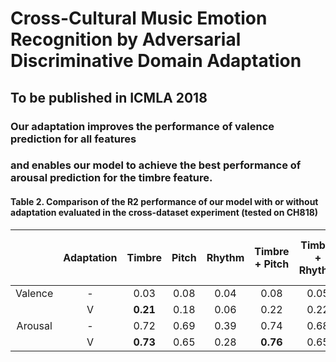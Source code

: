 # Cross-Cultural Music Emotion Recognition by Adversarial Discriminative Domain Adaptation
## To be published in **ICMLA 2018**

### Our adaptation improves the performance of valence prediction for all features 
### and enables our model to achieve the best performance of arousal prediction for the timbre feature.
#### Table 2. Comparison of the R2 performance of our model with or without adaptation evaluated in the cross-dataset experiment (tested on CH818)
|         | Adaptation | Timbre | Pitch | Rhythm | Timbre + Pitch | Timbre + Rhythm | Rhythm + Pitch | Timbre + Pitch + Rhythm |
| :---: | :---: | :---: | :---: | :---: | :---: | :---: | :---: | :---: |
| Valence | - | 0.03 | 0.08 | 0.04 | 0.08 | 0.05 | 0.08 | 0.09 |
|         | V | **0.21** | 0.18 | 0.06 | 0.22 | 0.22 | 0.17 | **0.23** |
| Arousal | - | 0.72 | 0.69 | 0.39 | 0.74 | 0.68 | 0.67 | 0.74 | 
|         | V | **0.73** | 0.65 | 0.28 | **0.76** | 0.65 | 0.49 | 0.71 |
